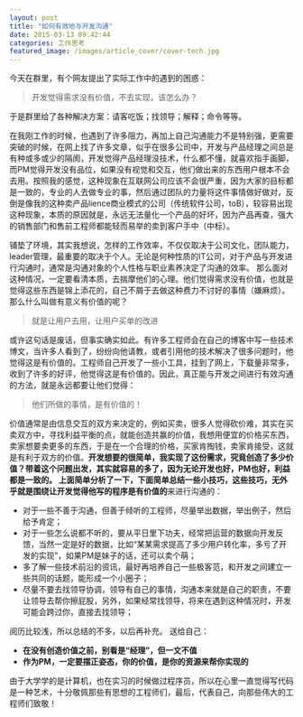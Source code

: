 ```yaml
---
layout: post
title: "如何有效地与开发沟通"
date: 2015-03-13 09:42:44
categories: 工作思考
featured_image: /images/article_cover/cover-tech.jpg
---
```


今天在群里，有个网友提出了实际工作中的遇到的困惑：

> 开发觉得需求没有价值，不去实现，该怎么办？

于是群里给了各种解决方案：请客吃饭；找领导；解释；命令等等。

在我刚工作的时候，也遇到了许多阻力，再加上自己沟通能力不是特别强，更需要突破的时候，在网上找了许多文章，似乎在很多公司中，开发与产品经理之间总是有种或多或少的隔阂，开发觉得产品经理没技术，什么都不懂，就喜欢指手画脚，而PM觉得开发没有品位，如果没有视觉和交互，他们做出来的东西用户根本不会去用。按照我的感觉，这种现象在互联网公司应该不会很严重，因为大家的目标都是一致的，专业的人去做专业的事，然后通过团队的力量将这件事情做好做对，反倒是像我的这种卖产品lience商业模式的公司（传统软件公司，toB），较容易出现这种现象，本质的原因就是，永远无法量化一个产品的好坏，因为产品再查，强大的销售部门和售前工程师都能轻而易举的卖到客户手中（中标）。
<!--more-->

铺垫了环境，其实我想说，怎样的工作效率，不仅仅取决于公司文化，团队能力，leader管理，最重要的取决于个人。无论是何种性质的IT公司，对于产品与开发进行沟通时，通常是沟通对象的个人性格与职业素养决定了沟通的效率。
那么面对这种情况，一定要看清本质，去揣摩他们的心理。他们觉得需求没有价值，也就是觉得这些东西是锦上添花的，自己不屑于去做这种费力不讨好的事情（嫌麻烦）。那么什么叫做有意义有价值的呢？

> 就是让用户去用，让用户买单的改进

或许这句话是废话，但事实确实如此。有许多工程师会在自己的博客中写一些技术博文，当许多人看到了，纷纷向他请教，或者引用他的技术解决了很多问题时，他觉得这是有价值的。工程师自己开发了一些小工具，挂到了网上，下载量非常多，收到了许多的好评，他觉得这是有价值的。因此，真正能与开发之间进行有效沟通的方法，就是永远都要让他们觉得：
> 他们所做的事情，是有价值的！

价值通常是由信息交互的双方来决定的，例如买卖，很多人觉得砍价难，其实在买卖双方中，寻找利益平衡的点，就能创造共赢的价值，我想用便宜的价格买东西，卖家想要卖更多的东西，于是在一个合理的价格，买家肯掏钱，卖家肯接受，这就是有利于双方的价值。**开发想要的很简单，我实现了这份需求，究竟创造了多少价值？**带着这个问题出发，其实就容易的多了，因为无论开发也好，PM也好，利益都是一致的。
上面简单分析了一下，下面简单总结一些小技巧，这些技巧，无外乎就是围绕**让开发觉得他写的程序是有价值的**来进行沟通的：

* 对于一些不善于沟通，但善于倾听的工程师，尽量举出数据，举出例子，然后给予肯定；
* 对于一些怎么说都不听的，要从平日里下功夫，经常把运营的数据向开发反馈，当然一定是好的数据，比如“某某需求提高了多少用户转化率，多亏了开发的实现”，如果PM是妹子的话，还可以卖个萌；
* 多了解一些技术前沿的资讯，最好再培养自己一些极客范，和开发之间建立一些共同的话题，能形成一个小圈子；
* 尽量不要去找领导协调，领导有自己的事情，沟通本来就是自己的职责，不要让领导去帮你擦屁股，另外，如果经常找领导，将来在遇到这种情况时，开发可能会跨过你，直接去找领导；

阅历比较浅，所以总结的不多，以后再补充。
送给自己：

* **在没有创造价值之前，别看是“经理”，但一文不值**
* **作为PM，一定要摆正姿态，你的价值，是你的资源来帮你实现的**

由于大学学的是计算机，也在实习的时候做过程序员，所以在心里一直觉得写代码是一种艺术，十分敬佩那些有思想的工程师们，最后，代表自己，向那些伟大的工程师们致敬！
